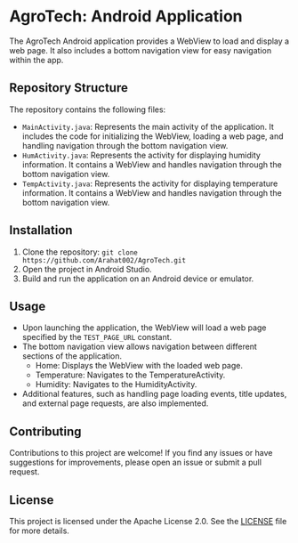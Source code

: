 # AgroTech: Android Application

The AgroTech Android application provides a WebView to load and display a web page. It also includes a bottom navigation view for easy navigation within the app.

## Repository Structure

The repository contains the following files:

- `MainActivity.java`: Represents the main activity of the application. It includes the code for initializing the WebView, loading a web page, and handling navigation through the bottom navigation view.
- `HumActivity.java`: Represents the activity for displaying humidity information. It contains a WebView and handles navigation through the bottom navigation view.
- `TempActivity.java`: Represents the activity for displaying temperature information. It contains a WebView and handles navigation through the bottom navigation view.

## Installation

1. Clone the repository: `git clone https://github.com/Arahat002/AgroTech.git`
2. Open the project in Android Studio.
3. Build and run the application on an Android device or emulator.

## Usage

- Upon launching the application, the WebView will load a web page specified by the `TEST_PAGE_URL` constant.
- The bottom navigation view allows navigation between different sections of the application.
  - Home: Displays the WebView with the loaded web page.
  - Temperature: Navigates to the TemperatureActivity.
  - Humidity: Navigates to the HumidityActivity.
- Additional features, such as handling page loading events, title updates, and external page requests, are also implemented.

## Contributing

Contributions to this project are welcome! If you find any issues or have suggestions for improvements, please open an issue or submit a pull request.

## License

This project is licensed under the Apache License 2.0. See the [LICENSE](LICENSE) file for more details.
